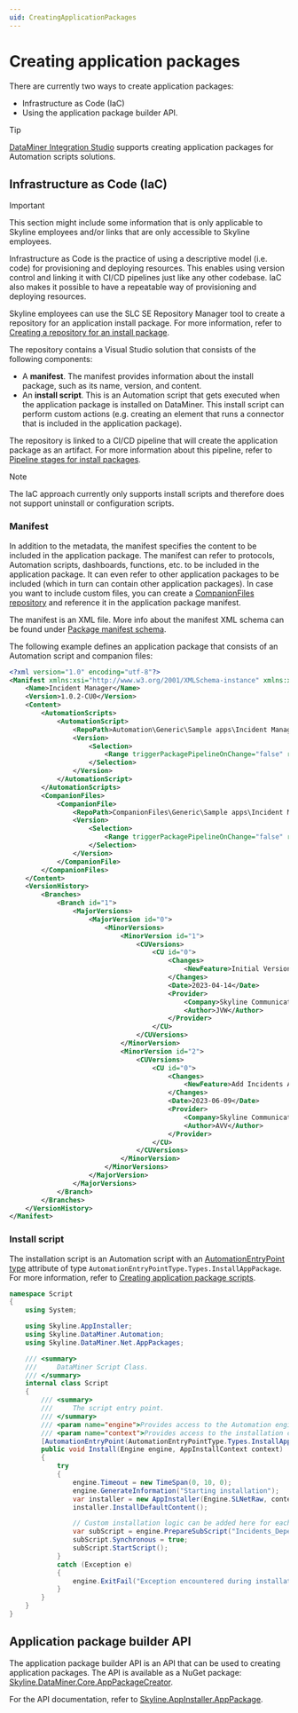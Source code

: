 ```yaml
---
uid: CreatingApplicationPackages
---
```


# Creating application packages

There are currently two ways to create application packages:

- Infrastructure as Code (IaC)
- Using the application package builder API.

> [!TIP]
> [DataMiner Integration Studio](xref:DIS) supports creating application packages for Automation scripts solutions.

## Infrastructure as Code (IaC)

> [!IMPORTANT]
> This section might include some information that is only applicable to Skyline employees and/or links that are only accessible to Skyline employees.

Infrastructure as Code is the practice of using a descriptive model (i.e. code) for provisioning and deploying resources. This enables using version control and linking it with CI/CD pipelines just like any other codebase. IaC also makes it possible to have a repeatable way of provisioning and deploying resources.

Skyline employees can use the SLC SE Repository Manager tool to create a repository for an application install package. For more information, refer to [Creating a repository for an install package](xref:Creating_a_repository_for_an_install_package).

The repository contains a Visual Studio solution that consists of the following components:

- A **manifest**. The manifest provides information about the install package, such as its name, version, and content.
- An **install script**. This is an Automation script that gets executed when the application package is installed on DataMiner. This install script can perform custom actions (e.g. creating an element that runs a connector that is included in the application package).

The repository is linked to a CI/CD pipeline that will create the application package as an artifact. For more information about this pipeline, refer to [Pipeline stages for install packages](xref:Pipeline_stages_for_install_packages).

> [!NOTE]
> The IaC approach currently only supports install scripts and therefore does not support uninstall or configuration scripts.

### Manifest

In addition to the metadata, the manifest specifies the content to be included in the application package. The manifest can refer to protocols, Automation scripts, dashboards, functions, etc. to be included in the application package. It can even refer to other application packages to be included (which in turn can contain other application packages). In case you want to include custom files, you can create a [CompanionFiles repository](xref:Repository_types#files) and reference it in the application package manifest.

The manifest is an XML file. More info about the manifest XML schema can be found under [Package manifest schema](xref:SchemaPackageManifest).

The following example defines an application package that consists of an Automation script and companion files:

```xml
<?xml version="1.0" encoding="utf-8"?>
<Manifest xmlns:xsi="http://www.w3.org/2001/XMLSchema-instance" xmlns:xsd="http://www.w3.org/2001/XMLSchema" xmlns="http://www.skyline.be/packageManifest">
	<Name>Incident Manager</Name>
	<Version>1.0.2-CU0</Version>
	<Content>
		<AutomationScripts>
			<AutomationScript>
				<RepoPath>Automation\Generic\Sample apps\Incident Manager</RepoPath>
				<Version>
					<Selection>
						<Range triggerPackagePipelineOnChange="false" rangeSelection="latestRelease">1.0.0.X</Range>
					</Selection>
				</Version>
			</AutomationScript>
		</AutomationScripts>
		<CompanionFiles>
			<CompanionFile>
				<RepoPath>CompanionFiles\Generic\Sample apps\Incident Manager</RepoPath>
				<Version>
					<Selection>
						<Range triggerPackagePipelineOnChange="false" rangeSelection="latestRelease">1.0.0.X</Range>
					</Selection>
				</Version>
			</CompanionFile>
		</CompanionFiles>
	</Content>
	<VersionHistory>
		<Branches>
			<Branch id="1">
				<MajorVersions>
					<MajorVersion id="0">
						<MinorVersions>
							<MinorVersion id="1">
								<CUVersions>
									<CU id="0">
										<Changes>
											<NewFeature>Initial Version</NewFeature>
										</Changes>
										<Date>2023-04-14</Date>
										<Provider>
											<Company>Skyline Communications</Company>
											<Author>JVW</Author>
										</Provider>
									</CU>
								</CUVersions>
							</MinorVersion>
							<MinorVersion id="2">
								<CUVersions>
									<CU id="0">
										<Changes>
											<NewFeature>Add Incidents API</NewFeature>
										</Changes>
										<Date>2023-06-09</Date>
										<Provider>
											<Company>Skyline Communications</Company>
											<Author>AVV</Author>
										</Provider>
									</CU>
								</CUVersions>
							</MinorVersion>
						</MinorVersions>
					</MajorVersion>
				</MajorVersions>
			</Branch>
		</Branches>
	</VersionHistory>
</Manifest>
```

### Install script

The installation script is an Automation script with an [AutomationEntryPoint type](xref:Skyline.DataMiner.Automation.AutomationEntryPointType.Types) attribute of type `AutomationEntryPointType.Types.InstallAppPackage`. For more information, refer to [Creating application package scripts](xref:Creating_app_package_scripts).

```csharp
namespace Script
{
	using System;

	using Skyline.AppInstaller;
	using Skyline.DataMiner.Automation;
	using Skyline.DataMiner.Net.AppPackages;

	/// <summary>
	///     DataMiner Script Class.
	/// </summary>
	internal class Script
	{
		/// <summary>
		///     The script entry point.
		/// </summary>
		/// <param name="engine">Provides access to the Automation engine.</param>
		/// <param name="context">Provides access to the installation context.</param>
		[AutomationEntryPoint(AutomationEntryPointType.Types.InstallAppPackage)]
		public void Install(Engine engine, AppInstallContext context)
		{
			try
			{
				engine.Timeout = new TimeSpan(0, 10, 0);
				engine.GenerateInformation("Starting installation");
				var installer = new AppInstaller(Engine.SLNetRaw, context);
				installer.InstallDefaultContent();

				// Custom installation logic can be added here for each individual install package.
				var subScript = engine.PrepareSubScript("Incidents_Dependencies_Import");
				subScript.Synchronous = true;
				subScript.StartScript();
			}
			catch (Exception e)
			{
				engine.ExitFail("Exception encountered during installation: " + e);
			}
		}
	}
}
```

## Application package builder API

The application package builder API is an API that can be used to creating application packages. The API is available as a NuGet package: [Skyline.DataMiner.Core.AppPackageCreator](https://www.nuget.org/packages/Skyline.DataMiner.Core.AppPackageCreator).

For the API documentation, refer to [Skyline.AppInstaller.AppPackage](xref:Skyline.AppInstaller.AppPackage).
